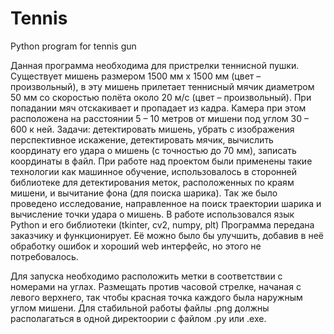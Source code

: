 # Tennis
Python program for tennis gun

Данная программа необходима для пристрелки теннисной пушки.
Существует мишень размером 1500 мм x 1500 мм (цвет – произвольный), в эту мишень прилетает теннисный мячик диаметром 50 мм со скоростью полёта около 20 м/с (цвет – произвольный).  При попадании мяч отскакивает и пропадает из кадра. Камера при этом расположена на расстоянии 5 – 10 метров от мишени под углом 30 – 600 к ней. Задачи: детектировать мишень, убрать с изображения перспективное искажение, детектировать мячик, вычислить координату его удара о мишень (с точностью до 70 мм), записать координаты в файл. 
При работе над проектом были применены такие технологии как машинное обучение, использовалось в сторонней библиотеке для детектирования меток, расположенных по краям мишени, и вычитание фона (для поиска шарика).
Так же было проведено исследование, направленное на поиск траектории шарика и вычисление точки удара о мишень.
В работе использовался язык Python и его библиотеки (tkinter, cv2, numpy, plt)
Программа передана заказчику и функционирует.
Её можно было бы улучшить, добавив в неё обработку ошибок и хороший web интерфейс, но этого не потребовалось.



Для запуска необходимо расположить метки в соответствии с номерами на углах. Размещать против часовой стрелке, начаная с левого верхнего, так чтобы красная точка каждого была наружным углом мишени.
Для стабильной работы файлы .png должны располагаться в одной директоории с файлом .py или .exe.
